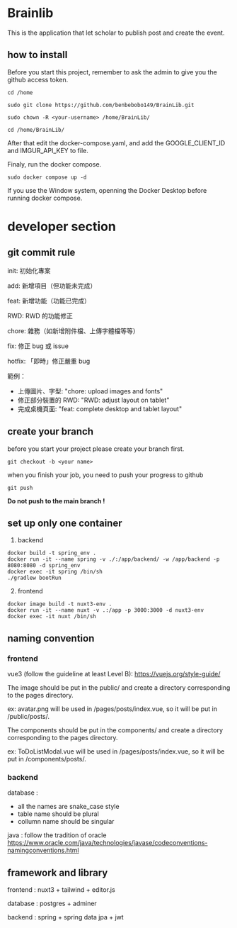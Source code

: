 # Brainlib 
This is the application that let scholar to publish post and create the event.

## how to install

Before you start this project, remember to ask the admin to give you the github access token. 

```
cd /home

sudo git clone https://github.com/benbebobo149/BrainLib.git

sudo chown -R <your-username> /home/BrainLib/ 

cd /home/BrainLib/ 
```

After that edit the docker-compose.yaml, and add the GOOGLE_CLIENT_ID and IMGUR_API_KEY to file.

Finaly, run the docker compose.

```
sudo docker compose up -d
```

If you use the Window system, openning the Docker Desktop before running docker compose.


# developer section

## git commit rule

init: 初始化專案

add: 新增項目（但功能未完成）

feat: 新增功能（功能已完成）

RWD: RWD 的功能修正

chore: 雜務（如新增附件檔、上傳字體檔等等）

fix: 修正 bug 或 issue


hotfix: 「即時」修正嚴重 bug

範例：

- 上傳圖片、字型: "chore: upload images and fonts"
- 修正部分裝置的 RWD: "RWD: adjust layout on tablet"
- 完成桌機頁面: "feat: complete desktop and tablet layout"

## create your branch 

before you start your project please create your branch first.

```
git checkout -b <your name>
```

when you finish your job, you need to push your progress to github 

```
git push
```

**Do not push to the main branch !**

## set up only one container

1. backend
```
docker build -t spring_env .
docker run -it --name spring -v ./:/app/backend/ -w /app/backend -p 8080:8080 -d spring_env
docker exec -it spring /bin/sh
./gradlew bootRun
```

2. frontend
```
docker image build -t nuxt3-env .
docker run -it --name nuxt -v .:/app -p 3000:3000 -d nuxt3-env
docker exec -it nuxt /bin/sh
```

## naming convention

### frontend 

vue3 (follow the guideline at least Level B): https://vuejs.org/style-guide/

The image should be put in the public/ and create a directory corresponding to the pages directory.

ex: avatar.png will be used in /pages/posts/index.vue, so it will be put in /public/posts/.

The components should be put in the components/ and create a directory corresponding to the pages directory.

ex: ToDoListModal.vue will be used in /pages/posts/index.vue, so it will be put in /components/posts/.

### backend 

database : 
- all the names are snake_case style 
- table name should be plural
- collumn name should be singular

java : follow the tradition of oracle https://www.oracle.com/java/technologies/javase/codeconventions-namingconventions.html

## framework and library 
frontend : nuxt3 + tailwind + editor.js

database : postgres + adminer

backend : spring + spring data jpa + jwt 